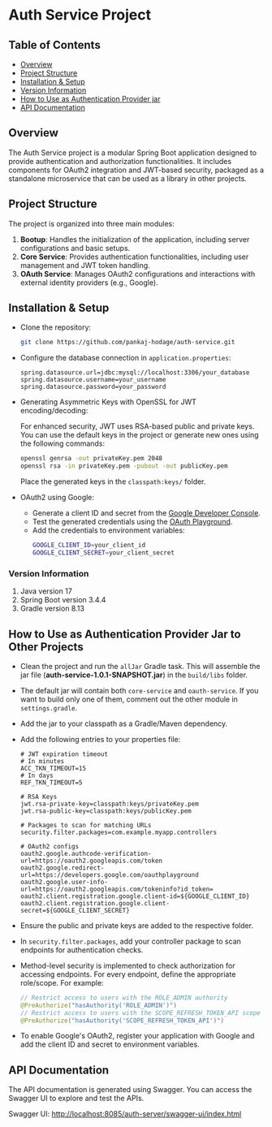# Auth Service Project

## Table of Contents
- [Overview](#overview)
- [Project Structure](#project-structure)
- [Installation & Setup](#installation--setup)
- [Version Information](#version-information)
- [How to Use as Authentication Provider jar](#how-to-use-as-authentication-provider-jar-to-other-projects)
- [API Documentation](#api-documentation)

## Overview

The Auth Service project is a modular Spring Boot application designed to provide authentication and authorization functionalities. It includes components for OAuth2 integration and JWT-based security, packaged as a standalone microservice that can be used as a library in other projects.

## Project Structure

The project is organized into three main modules:

1. **Bootup**: Handles the initialization of the application, including server configurations and basic setups.
2. **Core Service**: Provides authentication functionalities, including user management and JWT token handling.
3. **OAuth Service**: Manages OAuth2 configurations and interactions with external identity providers (e.g., Google).

## Installation & Setup

* Clone the repository:

   ```bash
   git clone https://github.com/pankaj-hodage/auth-service.git
   ```

* Configure the database connection in `application.properties`:
   ```properties
   spring.datasource.url=jdbc:mysql://localhost:3306/your_database
   spring.datasource.username=your_username
   spring.datasource.password=your_password
   ```

* Generating Asymmetric Keys with OpenSSL for JWT encoding/decoding:

   For enhanced security, JWT uses RSA-based public and private keys. You can use the default keys in the project or generate new ones using the following commands:
   ```bash
   openssl genrsa -out privateKey.pem 2048
   openssl rsa -in privateKey.pem -pubout -out publicKey.pem
   ```
   Place the generated keys in the `classpath:keys/` folder.

* OAuth2 using Google:
   - Generate a client ID and secret from the [Google Developer Console](https://console.developers.google.com/).
   - Test the generated credentials using the [OAuth Playground](https://developers.google.com/oauthplayground/).
   - Add the credentials to environment variables:
     ```bash
     GOOGLE_CLIENT_ID=your_client_id
     GOOGLE_CLIENT_SECRET=your_client_secret
     ```

### Version Information

1. Java version 17
2. Spring Boot version 3.4.4
3. Gradle version 8.13

## How to Use as Authentication Provider Jar to Other Projects

* Clean the project and run the `allJar` Gradle task. This will assemble the jar file (**auth-service-1.0.1-SNAPSHOT.jar**) in the `build/libs` folder.

* The default jar will contain both `core-service` and `oauth-service`. If you want to build only one of them, comment out the other module in `settings.gradle`.

* Add the jar to your classpath as a Gradle/Maven dependency.

* Add the following entries to your properties file:
   ```properties
   # JWT expiration timeout
   # In minutes
   ACC_TKN_TIMEOUT=15
   # In days
   REF_TKN_TIMEOUT=5

   # RSA Keys
   jwt.rsa-private-key=classpath:keys/privateKey.pem
   jwt.rsa-public-key=classpath:keys/publicKey.pem

   # Packages to scan for matching URLs
   security.filter.packages=com.example.myapp.controllers

   # OAuth2 configs
   oauth2.google.authcode-verification-url=https://oauth2.googleapis.com/token
   oauth2.google.redirect-url=https://developers.google.com/oauthplayground
   oauth2.google.user-info-url=https://oauth2.googleapis.com/tokeninfo?id_token=
   oauth2.client.registration.google.client-id=${GOOGLE_CLIENT_ID}
   oauth2.client.registration.google.client-secret=${GOOGLE_CLIENT_SECRET}
   ```

* Ensure the public and private keys are added to the respective folder.

* In `security.filter.packages`, add your controller package to scan endpoints for authentication checks.

* Method-level security is implemented to check authorization for accessing endpoints. For every endpoint, define the appropriate role/scope. For example:
   ```java
   // Restrict access to users with the ROLE_ADMIN authority
   @PreAuthorize("hasAuthority('ROLE_ADMIN')")
   // Restrict access to users with the SCOPE_REFRESH_TOKEN_API scope
   @PreAuthorize("hasAuthority('SCOPE_REFRESH_TOKEN_API')")
   ```

* To enable Google's OAuth2, register your application with Google and add the client ID and secret to environment variables.

## API Documentation

The API documentation is generated using Swagger. You can access the Swagger UI to explore and test the APIs.

Swagger UI: [http://localhost:8085/auth-server/swagger-ui/index.html](http://localhost:8085/auth-server/swagger-ui/index.html)
